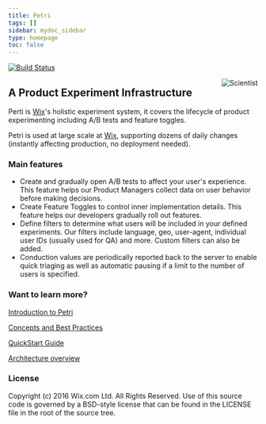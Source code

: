 ```yaml
---
title: Petri
tags: []
sidebar: mydoc_sidebar
type: homepage
toc: false
---
```


[![Build Status](https://travis-ci.org/wix/petri.svg?branch=master)](https://travis-ci.org/wix/petri)

<img src="https://raw.githubusercontent.com/wix/petri/gh-pages/images/scientist_small.png" alt="Scientist" align="right">

##  A Product Experiment Infrastructure

Perti is [Wix](http://www.wix.com)'s holistic experiment system, it covers the lifecycle of product experimenting including A/B tests and feature toggles.

Petri is used at large scale at [Wix](http://www.wix.com), supporting dozens of daily changes (instantly affecting production, no deployment needed).  

### Main features
* Create and gradually open A/B tests to affect your user's experience. This feature helps our Product Managers collect data on user behavior before making decisions. 
* Create Feature Toggles to control inner implementation details. This feature helps our developers gradually roll out features.  
* Define filters to determine what users will be included in your defined experiments. Our filters include language, geo, user-agent, individual user IDs (usually used for QA) and more. Custom filters can also be added.
* Conduction values are periodically reported back to the server to enable quick triaging as well as automatic pausing if a limit to the number of users is specified.


### Want to learn more? 

[Introduction to Petri]({{site.data.urls.mydoc_introduction.url}})

[Concepts and Best Practices](https://github.com/wix/petri/wiki/Concepts-&-Best-Practices)

[QuickStart Guide]({{site.data.urls.mydoc_quickstart.url}})

[Architecture overview](https://github.com/wix/petri/wiki/PETRI-System-Components)






### License

Copyright (c) 2016 Wix.com Ltd. All Rights Reserved. Use of this source code is governed by a BSD-style license that can be found in the LICENSE file in the root of the source tree.